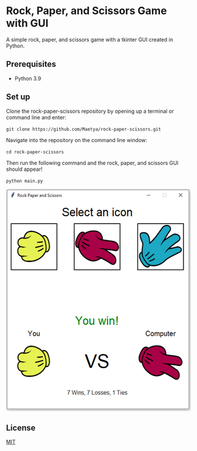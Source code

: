 # Rock, Paper, and Scissors Game with GUI

A simple rock, paper, and scissors game with a tkinter GUI created in Python.

## Prerequisites
- Python 3.9

## Set up
Clone the rock-paper-scissors repository by opening up a terminal or command line and enter:

`git clone https://github.com/Maetya/rock-paper-scissors.git`

Navigate into the repository on the command line window:

`cd rock-paper-scissors`

Then run the following command and the rock, paper, and scissors GUI should appear!

`python main.py`

![Screenshot of the rock, paper, and scissors GUI](https://github.com/Maetya/rock-paper-scissors/blob/main/img/rock-paper-scissors-screenshot.PNG)

## License
[MIT](https://choosealicense.com/licenses/mit/)
